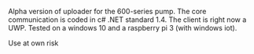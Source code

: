 Alpha version of uploader for the 600-series pump.
The core communication is coded in c# .NET standard 1.4.
The client is right now a UWP. Tested on a windows 10 and a raspberry pi 3 (with windows iot).

Use at own risk